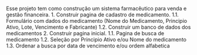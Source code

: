 Esse projeto tem como construção um sistema farmacêutico para venda e gestão financeira.
    1. Construir pagina de cadastro de medicamento.
        1.1. Formulário com dados do medicamento (Nome do Medicamento, Principio Ativo, Lote, Vencimento e Fabricante)
        1.2. Construir um banco de dados dos medicamentos
    2. Construir pagina inicial.
        1.1. Pagina de busca de medicamento 
        1.2. Seleção por Principio Ativo e/ou Nome do medicamento
        1.3. Ordenar a busca por data de vencimento e/ou ordem alfabetica